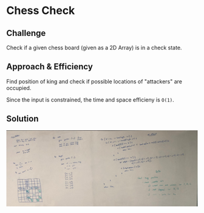 # Chess Check

## Challenge

Check if a given chess board (given as a 2D Array) is in a check state.

## Approach & Efficiency

Find position of king and check if possible locations of "attackers" are occupied.

Since the input is constrained, the time and space efficieny is `O(1)`.

## Solution

![Whiteboarding](./assets/whiteboard.jpeg)
